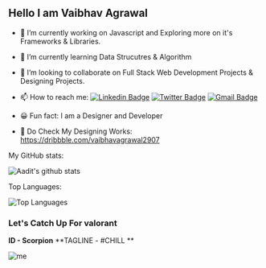 ## Hello I am Vaibhav Agrawal


- 🔭 I’m currently working on Javascript and Exploring more on it's Frameworks & Libraries.
- 🌱 I’m currently learning Data Strucutres & Algorithm 
- 👯 I’m looking to collaborate on Full Stack Web Development Projects & Designing Projects.

- 📫 How to reach me: 
[![Linkedin Badge](https://img.shields.io/badge/-VaibhavAgrawal-blue?style=flat-square&logo=Linkedin&logoColor=white&link=https://https://www.linkedin.com/in/vaibhav-agrawal-9459aa190/)](https://www.linkedin.com/in/vaibhav-agrawal-9459aa190/)
[![Twitter Badge](https://img.shields.io/badge/-@Vaibhav80626930-1ca0f1?style=flat-square&labelColor=1ca0f1&logo=twitter&logoColor=white&link=https://twitter.com/Vaibhav80626930?s=09)](https://twitter.com/Vaibhav80626930?s=09)
[![Gmail Badge](https://img.shields.io/badge/-vaibhav.scor29@gmail.com-db4437?style=flat-square&logo=Gmail&logoColor=white&link=mailto:vaibhav.scor29@gmail.com)](mailto:vaibhav.scor29@gmail.com)


- 😀 Fun fact: I am a Designer and Developer 
- 🎨 Do Check My Designing Works: https://dribbble.com/vaibhavagrawal2907

My GitHub stats: 
     
![Aadit's github stats](https://github-readme-stats.vercel.app/api?username=vaibhavscor&count_private=true&show_icons=true)

Top Languages:

![Top Languages](https://github-readme-stats.vercel.app/api/top-langs/?username=vaibhavscor&layout=compact&langs_count=10)


### Let's Catch Up For valorant

**ID - Scorpion**
**TAGLINE - #CHILL **

![me](https://media.giphy.com/media/UOjiI1Gjs9h7YdbMiX/giphy.gif)
